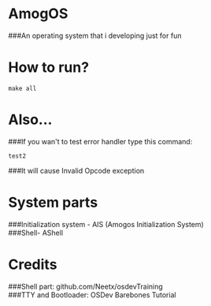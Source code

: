 # AmogOS
###An operating system that i developing just for fun

# How to run?

```make all```

# Also...
###If you wan't to test error handler type this command:
```
test2
```
###It will cause Invalid Opcode exception

# System parts
###Initialization system - AIS (Amogos Initialization System)
<br />
###Shell- AShell

# Credits

###Shell part: github.com/Neetx/osdevTraining
<br />
###TTY and Bootloader: OSDev Barebones Tutorial
